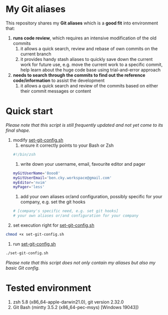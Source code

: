# My Git aliases

This repository shares my **Git aliases** which is a **good fit** into environment that:

1. **runs code review**, which requires an intensive modification of the old commits
    1. it allows a quick search, review and rebase of own commits on the current branch
    1. it provides handy stash aliases to quickly save down the current work for future use, e.g. move the current work to a specific commit, help learn about the huge code base using trial-and-error approach
1. **needs to search through the commits to find out the reference code/information** to assist the development
    1. it allows a quick search and review of the commits based on either their commit messages or content

# Quick start

_Please note that this script is still frequently updated and not yet come to its final shape._

1. modify [set-git-config.sh][config-sh]
    1. ensure it correctly points to your Bash or Zsh
    ```zsh
    #!/bin/zsh
    ```
    1. write down your username, email, favourite editor and pager
    ```zsh
    myGitUserName='8ooo8'
    myGitUserEmail='ben.cky.workspace@gmail.com'
    myEditor='nvim'
    myPager='less'
    ```
    1. add your own aliases or/and configuration, possibly specific for your company, e.g. set the git hooks
    ```zsh
    # [company's specific need, e.g. set git hooks]
    # your own aliases or/and configuration for your company
    ```
1. set execution right for [set-git-config.sh][config-sh]
```zsh
chmod +x set-git-config.sh
```
1. run [set-git-config.sh][config-sh]
```zsh
./set-git-config.sh
```

_Please note that this script does not only contain my aliases but also my basic Git config._

# Tested environment

1. zsh 5.8 (x86_64-apple-darwin21.0), git version 2.32.0
1. Git Bash (mintty 3.5.2 (x86_64-pec-msys) [Windows 19043])

[config-sh]: set-git-config.sh
